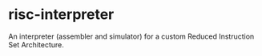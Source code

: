 # risc-interpreter
An interpreter (assembler and simulator) for a custom Reduced Instruction Set Architecture.
